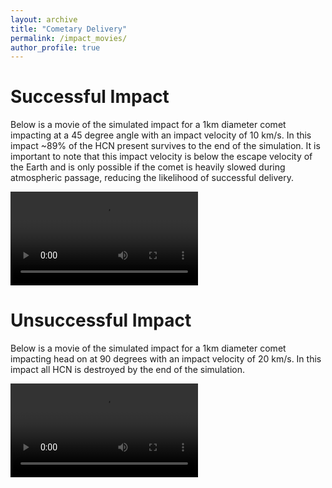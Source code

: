 ```yaml
---
layout: archive
title: "Cometary Delivery"
permalink: /impact_movies/
author_profile: true
---
```


Successful Impact
======
Below is a movie of the simulated impact for a 1km diameter comet impacting at a 45 degree angle with an impact velocity of 10 km/s. In this impact ~89% of the HCN present survives to the end of the simulation.
It is important to note that this impact velocity is below the escape velocity of the Earth and is only possible if the comet is heavily slowed during atmospheric passage, reducing the likelihood of successful delivery.

<video src="https://catrionamcdonald.github.io/files/v10_a45.mov" controls="controls" style="max-width: 730px;">
</video>

Unsuccessful Impact 
======
Below is a movie of the simulated impact for a 1km diameter comet impacting head on at 90 degrees with an impact velocity of 20 km/s. In this impact all HCN is destroyed by the end of the simulation. 

<video src="https://catrionamcdonald.github.io/files/v20_a90.mov" controls="controls" style="max-width: 730px;">
</video>



